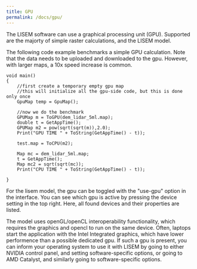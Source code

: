 ```yaml
---
title: GPU
permalink: /docs/gpu/
---
```


The LISEM software can use a graphical processing unit (GPU).
Supported are the majorty of simple raster calculations, and the LISEM model.

The following code example benchmarks a simple GPU calculation.
Note that the data needs to be uploaded and downloaded to the gpu.
However, with larger maps, a 10x speed increase is common.

```
void main()
{	
	//first create a temporary empty gpu map
	//this will initialize all the gpu-side code, but this is done only once 
	GpuMap temp = GpuMap();
    
	//now we do the benchmark
    GPUMap m = ToGPU(dem_lidar_5ml.map);
    double t = GetAppTime();
    GPUMap m2 = pow(sqrt(sqrt(m)),2.0);
    Print("GPU TIME " + ToString(GetAppTime() - t));
    
    test.map = ToCPU(m2);
   
    Map mc = dem_lidar_5ml.map;
    t = GetAppTime();
    Map mc2 = sqrt(sqrt(mc));
    Print("CPU TIME " + ToString(GetAppTime() - t));

}
```

For the lisem model, the gpu can be toggled with the "use-gpu" option in the interface.
You can see which gpu is active by pressing the device setting in the top right.
Here, all found devices and their properties are listed.

The model uses openGL/openCL interoperability functionality, which requires the graphics and opencl to run on the same device.
Often, laptops start the application with the Intel Integrated graphics, which have lower performence than a possible dedicated gpu.
If such a gpu is present, you can inform your operating system to use it with LISEM by going to either NVIDIA control panel, and setting software-specific options, or going to AMD Catalyst, and similarly going to software-specific options.

